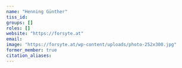 ```yaml
---
name: "Henning Günther"
tiss_id: 
groups: []
roles: []
website: "https://forsyte.at"
email:
image: "https://forsyte.at/wp-content/uploads/photo-252x300.jpg"
former_member: true
citation_aliases:
---
```


<!--
Your custom content goes here.
-->